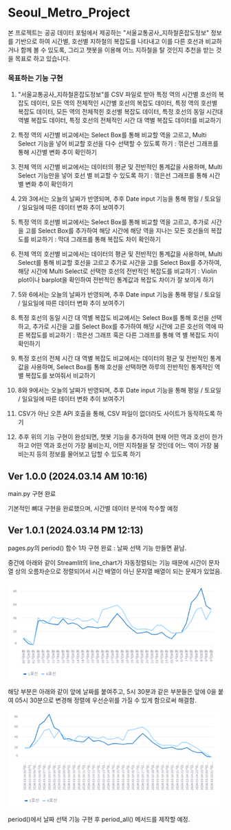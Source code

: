 # Seoul_Metro_Project

본 프로젝트는 공공 데이터 포털에서 제공하는 "서울교통공사_지하철혼잡도정보" 정보를 기반으로 하여 시간별, 호선별 지하철의 복잡도를 나타내고 이를 다른 호선과 비교하거나 함께 볼 수 있도록, 그리고 챗봇을 이용해 어느 지하철을 탈 것인지 추천을 받는 것을 목표로 하고 있습니다.


### 목표하는 기능 구현
1. "서울교통공사_지하철혼잡도정보"를 CSV 파일로 받아 특정 역의 시간별 호선의 복잡도 데이터, 모든 역의 전체적인 시간별 호선의 복잡도 데이터, 특정 역의 호선별 복잡도 데이터, 모든 역의 전체적힌 호선별 복잡도 데이터, 특정 호선의 동일 시간대 역별 복잡도 데이터, 특정 호선의 전체적인 시간 대 역별 복잡도 데이터를 비교하기

2. 특정 역의 시간별 비교에서는 Select Box를 통해 비교할 역을 고르고, Multi Select 기능을 넣어 비교할 호선을 다수 선택할 수 있도록 하기 : 꺾은선 그래프를 통해 시간별 변화 추이 확인하기
3. 전체 역의 시간별 비교에서는 데이터의 평균 및 전반적인 통계값을 사용하며, Multi Select 기능만을 넣어 호선 별 비교할 수 있도록 하기 : 꺾은선 그래프를 통해 시간별 변화 추이 확인하기
4. 2와 3에서는 오늘의 날짜가 반영되며, 추후 Date input 기능을 통해 평일 / 토요일 / 일요일에 따른 데이터 변화 추이 보여주기

5. 특정 역의 호선별 비교에서는 Select Box를 통해 비교할 역을 고르고, 추가로 시간을 고를 Select Box를 추가하여 해당 시간에 해당 역을 지나는 모든 호선들의 복잡도를 비교하기 : 막대 그래프를 통해 복잡도 차이 확인하기
6. 전체 역의 호선별 비교에서는 데이터의 평균 및 전반적인 통계값을 사용하며, Multi Select를 통해 비교할 호선을 고르고 추가로 시간을 고를 Select Box를 추가하여, 해당 시간에 Multi Select로 선택한 호선의 전반적인 복잡도를 비교하기 : Violin plot이나 barplot을 확인하여 전반적인 통계값과 복잡도 차이가 잘 보이게 하기
7. 5와 6에서는 오늘의 날짜가 반영되며, 추후 Date input 기능을 통해 평일 / 토요일 / 일요일에 따른 데이터 변화 추이 보여주기

8. 특정 호선의 동일 시간 대 역별 복잡도 비교에서는 Select Box를 통해 호선을 선택하고, 추가로 시간을 고를 Select Box를 추가하여 해당 시간에 고른 호선의 역에 따른 복잡도를 비교하기 : 꺾은선 그래프 혹은 다른 그래프를 통해 역 별 복잡도 차이 확인하기
9. 특정 호선의 전체 시간 대 역별 복잡도 비교에서는 데이터의 평균 및 전반적인 통계값을 사용하며, Select Box를 통해 호선을 선택하면 하루의 전반적인 통계적인 역별 복잡도를 보여줘서 비교하기
10. 8와 9에서는 오늘의 날짜가 반영되며, 추후 Date input 기능을 통해 평일 / 토요일 / 일요일에 따른 데이터 변화 추이 보여주기

11. CSV가 아닌 오픈 API 호출을 통해, CSV 파일이 없더라도 사이트가 동작하도록 하기
12. 추후 위의 기능 구현이 완성되면, 챗봇 기능을 추가하여 현재 어떤 역과 호선이 한가하고 어떤 역과 호선이 가장 붐비는지, 어떤 지하철을 탈 것인데 어느 역이 가장 붐비는지 등의 정보를 물어보고 답할 수 있도록 하기


## Ver 1.0.0 (2024.03.14 AM 10:16)
main.py 구현 완료

기본적인 뼈대 구현을 완료했으며, 시간별 데이터 분석에 착수할 예정



## Ver 1.0.1 (2024.03.14 PM 12:13)
pages.py의 period() 함수 1차 구현 완료 : 날짜 선택 기능 만들면 끝남.

중간에 아래와 같이 Streamlit의 line_chart가 자동정렬되는 기능 때문에 시간이 문자열 상의 오름차순으로 정렬되어서 시간 배열이 아닌 문자열 배열이 되는 문제가 있었음.

![img](./imgs/problem1.png)



해당 부분은 아래와 같이 앞에 날짜를 붙여주고, 5시 30분과 같은 부분들은 앞에 0을 붙여 05시 30분으로 변경해 정렬에 우선순위를 가질 수 있게 함으로써 해결함.

![img](./imgs/solve1.png)


period()에서 날짜 선택 기능 구현 후 period_all() 메서드를 제작할 예정.